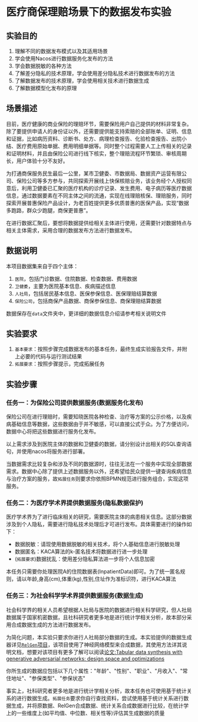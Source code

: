 # 医疗商保理赔场景下的数据发布实验

## 实验目的
1. 理解不同的数据发布模式以及其适用场景
2. 学会使用Nacos进行数据服务化发布的方法
3. 学会数据脱敏的各种方法
4. 了解差分隐私的技术原理，学会使用差分隐私技术进行数据发布的方法
5. 了解数据发布的技术原理，学会使用相关技术进行数据生成
6. 了解数据模型化发布的原理

## 场景描述
目前，医疗健康的商业保险的理赔环节，需要保险用户自己提供的材料非常复杂。除了要提供申请人的身份证以外，还需要提供能支持索赔的全部账单、证明、信息和证据，比如病历资料、诊断书、处方、病理检查报告、化验检查报告、出院小结、医疗费用原始单据、费用明细单据等。同时整个过程需要人工上传相关的记录和证明材料，并且由保险公司进行线下核实，整个理赔流程环节繁琐、审核周期长，用户体验十分不友好。

为打通商保服务民生最后一公里，某市卫健委、市数据局、数据资产运营有限公司、保险公司等多方参与，共同探索开展线上快保核赔业务，该业务经个人授权同意后，利用卫健委已汇聚的医疗机构的诊疗记录、发生费用、电子病历等医疗数据信息，通过数据要素在不同主体之间的流通，实现在线理赔核保、理赔服务，同时探索开展普惠保险产品设计，为老百姓提供更多优质普惠的医保产品，实现“数据多跑路，群众少跑腿，商保更普惠”。

在进行数据汇聚后，要想将数据提供给相关主体进行使用，还需要针对数据特点与相关主体需求，采用合理的数据发布方法进行数据发布。

## 数据说明
本项目数据集来自于四个主体：

1. `医院`，包括门诊数据、住院数据、检查数据、费用数据
2. `卫健委`，主要为医院基本信息、疾病描述信息
3. `人社局`，包括居民基本信息、医保参保信息、医保理赔结算数据
4. `保险公司`，包括商保产品数据、商保参保信息、商保理赔结算数据

数据保存在`data`文件夹中，更详细的数据信息介绍请参考相关说明文件

## 实验要求
1. `基本要求`：按照步骤完成数据发布的基本任务，最终生成实验报告文件，并附上必要的代码与运行测试结果
2. `拓展要求`：按照步骤提示，完成拓展任务

## 实验步骤
### 任务一：为保险公司提供数据服务(数据服务化发布)
保险公司在进行理赔时，需要知晓医院各种检查、治疗等方案的公示价格，以及疾病基础信息等数据，这些数据由于并不敏感，可以直接公式于众。为了方便访问，数据中心将把这些数据进行服务化发布。

以上需求涉及到医院主体的数据和卫健委的数据，请分别设计出相关的SQL查询语句，并使用nacos将服务进行部署。

当数据需求比较复杂和涉及不同的数据源时，往往无法在一个服务中实现全部数据需求。数据中心除了提供上述数据服务以外，还希望给民众提供一键查询疾病信息与治疗方案的服务，故`拓展任务`则要求你依照BPMN规范进行服务组合，实现这项服务。

### 任务二：为医疗学术界提供数据服务(隐私数据保护)
医疗学术界为了进行临床相关的研究，需要医院主体的病患相关信息。这部分数据涉及到个人隐私，需要进行隐私技术处理后才可进行发布。具体需要进行的操作如下：

- 数据脱敏：请现使用数据脱敏的相关技术，将个人基础信息进行脱敏处理
- 数据匿名：KACA算法的k-匿名技术将数据进行进一步处理
- (`拓展要求`)数据扰乱：使用差分隐私算法进一步将个人信息加密

本任务只需要你处理医院A的住院数据表(InpatientData)即可。为了统一匿名规则，请以年龄,身高(cm),体重(kg),性别,住址作为准标识符，进行KACA算法

### 任务三：为社会科学学术界提供数据服务(数据生成)
社会科学界的相关人员希望根据人社局与医院的数据进行相关科学研究，但人社局数据属于国家机密数据，且社科研究者更多地是进行统计学相关分析，故本部分采用合成数据生成的方法进行数据发布。

为简化问题，本实验只要求你进行人社局部分数据的生成。本实验提供的数据生成器详见[`RelGen`项目](https://github.com/ruc-datalab/RelGen/tree/main)，该项目使用了神经网络模型来合成数据，其使用方法详其说明文档，想要对该项目有更多了解可以阅读[论文:Tabular data synthesis with generative adversarial networks: design space and optimizations](https://link.springer.com/article/10.1007/s00778-023-00807-y)

你所生成的数据应包括以下几个属性："年龄"、"性别"、"职业"、"月收入"、"常住地址"、"参保类型"、"参保状态"

事实上，社科研究者更多地是进行统计学相关分析，故本任务也可使用基于统计关系的进行数据生成。`拓展任务`要求你自行查找资料，尝试使用基于统计关系进行数据生成，并将原数据、RelGen合成数据、统计关系合成数据进行比较，在统计学上的一些维度上(如平均值、中位数、相关性等)评估其生成数据的质量